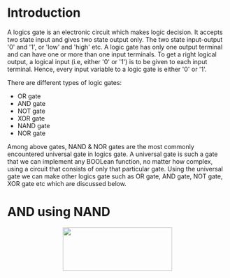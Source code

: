 # Introduction

A logics gate is an electronic circuit which makes logic decision. It accepts two state input and gives two state output only. The two state input-output '0' and '1', or 'low' and 'high' etc. A logic gate has only one output terminal and can have one or more than one input terminals. To get a right logical output, a logical input (i.e, either '0' or '1') is to be given to each input terminal. Hence, every input variable to a logic gate is either '0' or '1'.

There are different types of logic gates:
* OR gate
* AND gate
* NOT gate
* XOR gate
* NAND gate
* NOR gate

Among above gates, NAND & NOR gates are the most commonly encountered universal gate in logics gate. A universal gate is such a gate that we can implement any BOOLean function, no matter how complex, using a circuit that consists of only that particular gate. Using the universal gate we can make other logics gate such as OR gate, AND gate, NOT gate, XOR gate etc which are discussed below.


# AND using NAND















<p align="center">
  <img src="../main/Figures/AND_Gate.jpg" width="250" height="100"/>
</p>
